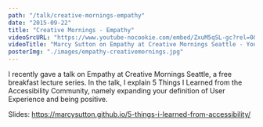 ```yaml
---
path: "/talk/creative-mornings-empathy"
date: "2015-09-22"
title: "Creative Mornings - Empathy"
videoSrcURL: "https://www.youtube-nocookie.com/embed/ZxuM5qSL-gc?rel=0&amp;showinfo=0"
videoTitle: "Marcy Sutton on Empathy at Creative Mornings Seattle - YouTube"
posterImg: "./images/empathy-creativemornings.jpg"
---
```


I recently gave a talk on Empathy at Creative Mornings Seattle, a free breakfast lecture series. In the talk, I explain 5 Things I Learned from the Accessibility Community, namely expanding your definition of User Experience and being positive.

Slides: <a href="https://marcysutton.github.io/5-things-i-learned-from-accessibility/#/">https://marcysutton.github.io/5-things-i-learned-from-accessibility/</a>
